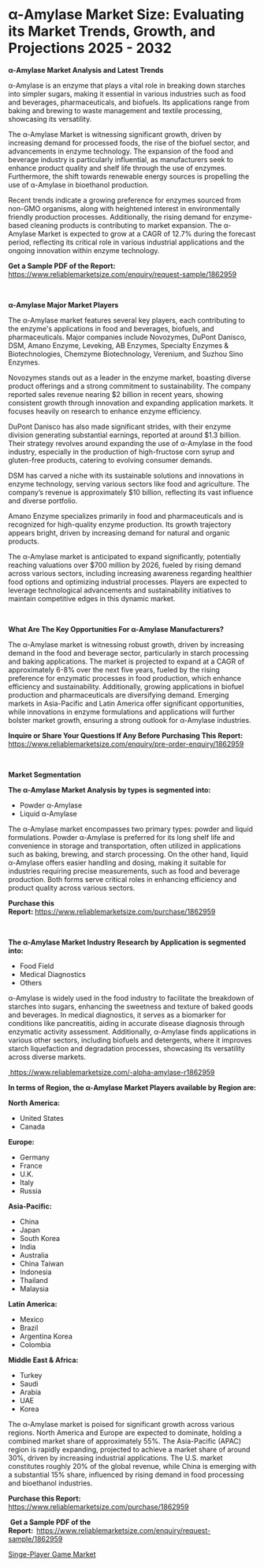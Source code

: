 <p><h1>α-Amylase Market Size: Evaluating its Market Trends, Growth, and Projections 2025 - 2032</h1></p><p><strong>α-Amylase Market Analysis and Latest Trends</strong></p>
<p><p>α-Amylase is an enzyme that plays a vital role in breaking down starches into simpler sugars, making it essential in various industries such as food and beverages, pharmaceuticals, and biofuels. Its applications range from baking and brewing to waste management and textile processing, showcasing its versatility.</p><p>The α-Amylase Market is witnessing significant growth, driven by increasing demand for processed foods, the rise of the biofuel sector, and advancements in enzyme technology. The expansion of the food and beverage industry is particularly influential, as manufacturers seek to enhance product quality and shelf life through the use of enzymes. Furthermore, the shift towards renewable energy sources is propelling the use of α-Amylase in bioethanol production.</p><p>Recent trends indicate a growing preference for enzymes sourced from non-GMO organisms, along with heightened interest in environmentally friendly production processes. Additionally, the rising demand for enzyme-based cleaning products is contributing to market expansion. The α-Amylase Market is expected to grow at a CAGR of 12.7% during the forecast period, reflecting its critical role in various industrial applications and the ongoing innovation within enzyme technology.</p></p>
<p><strong>Get a Sample PDF of the Report:&nbsp;</strong> <a href="https://www.reliablemarketsize.com/enquiry/request-sample/1862959?utm_campaign=1845&utm_medium=2&utm_source=Github&utm_content=ia&utm_term=10012025&utm_id=a-amylase">https://www.reliablemarketsize.com/enquiry/request-sample/1862959</a></p>
<p>&nbsp;</p>
<p><strong>α-Amylase Major Market Players</strong></p>
<p><p>The α-Amylase market features several key players, each contributing to the enzyme's applications in food and beverages, biofuels, and pharmaceuticals. Major companies include Novozymes, DuPont Danisco, DSM, Amano Enzyme, Leveking, AB Enzymes, Specialty Enzymes & Biotechnologies, Chemzyme Biotechnology, Verenium, and Suzhou Sino Enzymes.</p><p>Novozymes stands out as a leader in the enzyme market, boasting diverse product offerings and a strong commitment to sustainability. The company reported sales revenue nearing $2 billion in recent years, showing consistent growth through innovation and expanding application markets. It focuses heavily on research to enhance enzyme efficiency.</p><p>DuPont Danisco has also made significant strides, with their enzyme division generating substantial earnings, reported at around $1.3 billion. Their strategy revolves around expanding the use of α-Amylase in the food industry, especially in the production of high-fructose corn syrup and gluten-free products, catering to evolving consumer demands. </p><p>DSM has carved a niche with its sustainable solutions and innovations in enzyme technology, serving various sectors like food and agriculture. The company’s revenue is approximately $10 billion, reflecting its vast influence and diverse portfolio.</p><p>Amano Enzyme specializes primarily in food and pharmaceuticals and is recognized for high-quality enzyme production. Its growth trajectory appears bright, driven by increasing demand for natural and organic products.</p><p>The α-Amylase market is anticipated to expand significantly, potentially reaching valuations over $700 million by 2026, fueled by rising demand across various sectors, including increasing awareness regarding healthier food options and optimizing industrial processes. Players are expected to leverage technological advancements and sustainability initiatives to maintain competitive edges in this dynamic market.</p></p>
<p>&nbsp;</p>
<p><strong>What Are The Key Opportunities For α-Amylase Manufacturers?</strong></p>
<p><p>The α-Amylase market is witnessing robust growth, driven by increasing demand in the food and beverage sector, particularly in starch processing and baking applications. The market is projected to expand at a CAGR of approximately 6-8% over the next five years, fueled by the rising preference for enzymatic processes in food production, which enhance efficiency and sustainability. Additionally, growing applications in biofuel production and pharmaceuticals are diversifying demand. Emerging markets in Asia-Pacific and Latin America offer significant opportunities, while innovations in enzyme formulations and applications will further bolster market growth, ensuring a strong outlook for α-Amylase industries.</p></p>
<p><strong>Inquire or Share Your Questions If Any Before Purchasing This Report:</strong> <a href="https://www.reliablemarketsize.com/enquiry/pre-order-enquiry/1862959?utm_campaign=1845&utm_medium=2&utm_source=Github&utm_content=ia&utm_term=10012025&utm_id=a-amylase">https://www.reliablemarketsize.com/enquiry/pre-order-enquiry/1862959</a></p>
<p>&nbsp;</p>
<p><strong>Market Segmentation</strong></p>
<p><strong>The α-Amylase Market Analysis by types is segmented into:</strong></p>
<p><ul><li>Powder α-Amylase</li><li>Liquid α-Amylase</li></ul></p>
<p><p>The α-Amylase market encompasses two primary types: powder and liquid formulations. Powder α-Amylase is preferred for its long shelf life and convenience in storage and transportation, often utilized in applications such as baking, brewing, and starch processing. On the other hand, liquid α-Amylase offers easier handling and dosing, making it suitable for industries requiring precise measurements, such as food and beverage production. Both forms serve critical roles in enhancing efficiency and product quality across various sectors.</p></p>
<p><strong>Purchase this Report:&nbsp;</strong><a href="https://www.reliablemarketsize.com/purchase/1862959?utm_campaign=1845&utm_medium=2&utm_source=Github&utm_content=ia&utm_term=10012025&utm_id=a-amylase">https://www.reliablemarketsize.com/purchase/1862959</a></p>
<p>&nbsp;</p>
<p><strong>The α-Amylase Market Industry Research by Application is segmented into:</strong></p>
<p><ul><li>Food Field</li><li>Medical Diagnostics</li><li>Others</li></ul></p>
<p><p>α-Amylase is widely used in the food industry to facilitate the breakdown of starches into sugars, enhancing the sweetness and texture of baked goods and beverages. In medical diagnostics, it serves as a biomarker for conditions like pancreatitis, aiding in accurate disease diagnosis through enzymatic activity assessment. Additionally, α-Amylase finds applications in various other sectors, including biofuels and detergents, where it improves starch liquefaction and degradation processes, showcasing its versatility across diverse markets.</p></p>
<p><a href="https://www.reliablemarketsize.com/-alpha-amylase-r1862959?utm_campaign=1845&utm_medium=2&utm_source=Github&utm_content=ia&utm_term=10012025&utm_id=a-amylase">&nbsp;https://www.reliablemarketsize.com/-alpha-amylase-r1862959</a></p>
<p><strong>In terms of Region, the α-Amylase Market Players available by Region are:</strong></p>
<p>
    <p> <strong> North America: </strong>
        <ul>
            <li>United States</li>
            <li>Canada</li>
        </ul>
        </p> 
    <p> <strong> Europe: </strong>
        <ul>
            <li>Germany</li>
            <li>France</li>
            <li>U.K.</li>
            <li>Italy</li>
            <li>Russia</li>
        </ul>
        </p> 
    <p> <strong> Asia-Pacific: </strong>
        <ul>
            <li>China</li>
            <li>Japan</li>
            <li>South Korea</li>
            <li>India</li>
            <li>Australia</li>
            <li>China Taiwan</li>
            <li>Indonesia</li>
            <li>Thailand</li>
            <li>Malaysia</li>
        </ul>
        </p> 
    <p> <strong> Latin America: </strong>
        <ul>
            <li>Mexico</li>
            <li>Brazil</li>
            <li>Argentina Korea</li>
            <li>Colombia</li>
        </ul>
        </p> 
    <p> <strong> Middle East & Africa: </strong>
        <ul>
            <li>Turkey</li>
            <li>Saudi</li>
            <li>Arabia</li>
            <li>UAE</li>
            <li>Korea</li>
        </ul>
    </p>
    </p>
<p><p>The α-Amylase market is poised for significant growth across various regions. North America and Europe are expected to dominate, holding a combined market share of approximately 55%. The Asia-Pacific (APAC) region is rapidly expanding, projected to achieve a market share of around 30%, driven by increasing industrial applications. The U.S. market constitutes roughly 20% of the global revenue, while China is emerging with a substantial 15% share, influenced by rising demand in food processing and bioethanol industries.</p></p>
<p><strong>Purchase this Report: </strong><a href="https://www.reliablemarketsize.com/purchase/1862959?utm_campaign=1845&utm_medium=2&utm_source=Github&utm_content=ia&utm_term=10012025&utm_id=a-amylase">https://www.reliablemarketsize.com/purchase/1862959</a></p>
<p>&nbsp;<strong>Get a Sample PDF of the Report:&nbsp;&nbsp;</strong><a href="https://www.reliablemarketsize.com/enquiry/request-sample/1862959?utm_campaign=1845&utm_medium=2&utm_source=Github&utm_content=ia&utm_term=10012025&utm_id=a-amylase">https://www.reliablemarketsize.com/enquiry/request-sample/1862959</a></p>
<p><strong></strong></p>
<p><p><a href="https://github.com/RickHolmes3/Market-Research-Report-List-7/blob/main/singe-player-game-market.md?utm_campaign=1845&utm_medium=2&utm_source=Github&utm_content=ia&utm_term=10012025&utm_id=a-amylase">Singe-Player Game Market</a></p></p>
